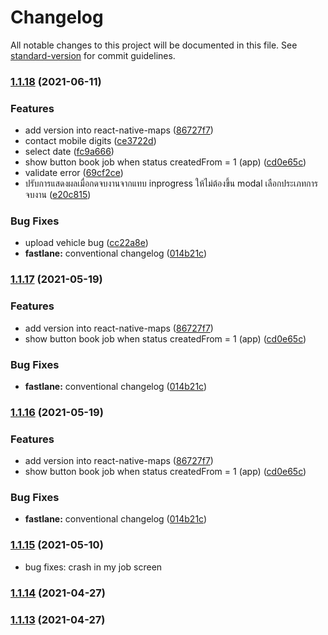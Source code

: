 # Changelog

All notable changes to this project will be documented in this file. See [standard-version](https://github.com/conventional-changelog/standard-version) for commit guidelines.

### [1.1.18](https://git-codecommit.ap-southeast-1.amazonaws.com///compare/v1.1.15...v1.1.18) (2021-06-11)


### Features

* add version into react-native-maps ([86727f7](https://git-codecommit.ap-southeast-1.amazonaws.com///commit/86727f7b9be9f98999544ceb6a24b868eaba2681))
* contact mobile digits ([ce3722d](https://git-codecommit.ap-southeast-1.amazonaws.com///commit/ce3722d9cdc73e69039cddcee826337ec4876607))
* select date ([fc9a666](https://git-codecommit.ap-southeast-1.amazonaws.com///commit/fc9a666375027638d2da3ff2f3b7adf98c93a379))
* show button book job when status createdFrom = 1 (app) ([cd0e65c](https://git-codecommit.ap-southeast-1.amazonaws.com///commit/cd0e65c10c9d677d7edd3bcdccab988b8d6cd4b1))
* validate error ([69cf2ce](https://git-codecommit.ap-southeast-1.amazonaws.com///commit/69cf2ced60aab4cbf572950e708f9cb7e53d4f3c))
* ปรับการแสดงผลเมื่อกดจบงานจากแทบ inprogress ให้ไม่ต้องขึ้น modal เลือกประเภทการจบงาน ([e20c815](https://git-codecommit.ap-southeast-1.amazonaws.com///commit/e20c815dfe8b0d72701f091de80b57452a49b66a))


### Bug Fixes

* upload vehicle bug ([cc22a8e](https://git-codecommit.ap-southeast-1.amazonaws.com///commit/cc22a8e34b4550433f6db894b7b3721f38de2cce))
* **fastlane:** conventional changelog ([014b21c](https://git-codecommit.ap-southeast-1.amazonaws.com///commit/014b21cf8c3e8055e8ea9da588aa8f9dd778beca))

### [1.1.17](https://git-codecommit.ap-southeast-1.amazonaws.com///compare/v1.1.15...v1.1.17) (2021-05-19)


### Features

* add version into react-native-maps ([86727f7](https://git-codecommit.ap-southeast-1.amazonaws.com///commit/86727f7b9be9f98999544ceb6a24b868eaba2681))
* show button book job when status createdFrom = 1 (app) ([cd0e65c](https://git-codecommit.ap-southeast-1.amazonaws.com///commit/cd0e65c10c9d677d7edd3bcdccab988b8d6cd4b1))


### Bug Fixes

* **fastlane:** conventional changelog ([014b21c](https://git-codecommit.ap-southeast-1.amazonaws.com///commit/014b21cf8c3e8055e8ea9da588aa8f9dd778beca))

### [1.1.16](https://git-codecommit.ap-southeast-1.amazonaws.com///compare/v1.1.15...v1.1.16) (2021-05-19)


### Features

* add version into react-native-maps ([86727f7](https://git-codecommit.ap-southeast-1.amazonaws.com///commit/86727f7b9be9f98999544ceb6a24b868eaba2681))
* show button book job when status createdFrom = 1 (app) ([cd0e65c](https://git-codecommit.ap-southeast-1.amazonaws.com///commit/cd0e65c10c9d677d7edd3bcdccab988b8d6cd4b1))


### Bug Fixes

* **fastlane:** conventional changelog ([014b21c](https://git-codecommit.ap-southeast-1.amazonaws.com///commit/014b21cf8c3e8055e8ea9da588aa8f9dd778beca))

### [1.1.15](https://git-codecommit.ap-southeast-1.amazonaws.com///compare/v1.1.14...v1.1.15) (2021-05-10)

* bug fixes: crash in my job screen

### [1.1.14](https://git-codecommit.ap-southeast-1.amazonaws.com///compare/v1.1.13...v1.1.14) (2021-04-27)

### [1.1.13](https://git-codecommit.ap-southeast-1.amazonaws.com///compare/v1.1.12...v1.1.13) (2021-04-27)
